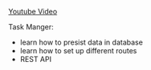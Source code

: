 [Youtube Video](https://www.youtube.com/watch?v=jIsj0upCBAM&list=PLnHJACx3NwAdl4yeJF6LzjDiLyW1yF9Ds)

Task Manger:
- learn how to presist data in database
- learn how to set up different routes
- REST API